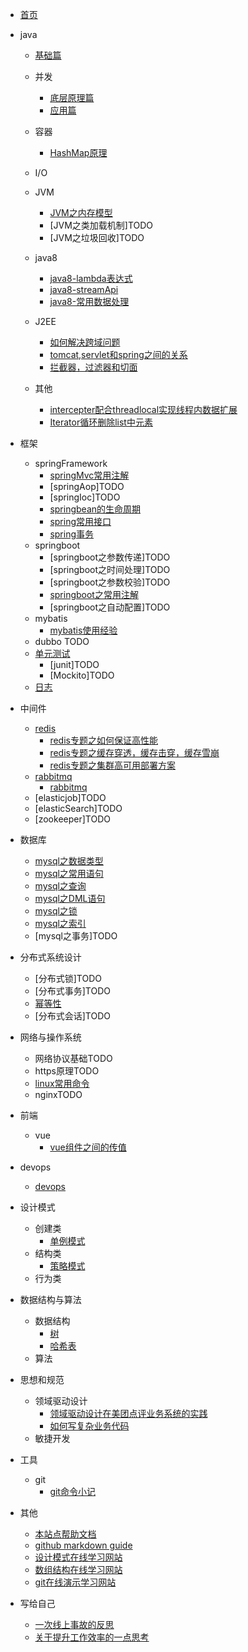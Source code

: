 * [首页](README.md)
* java
    * [基础篇](./docs/java/基础/基础.md)  
    * 并发
        * [底层原理篇](/docs/java/并发/底层原理篇.md)
        * [应用篇](/docs/java/并发/应用篇.md)

    * 容器
        * [HashMap原理](/docs/java/容器/HashMap原理.md)
    * I/O
    * JVM
        * [JVM之内存模型](/docs/java/JVM/JVM之内存模型.md)
        * [JVM之类加载机制]TODO
        * [JVM之垃圾回收]TODO
    * java8
        * [java8-lambda表达式](/docs/java/java8/java8-lambda表达式.md)
        * [java8-streamApi](/docs/java/java8/java8-streamApi.md)
        * [java8-常用数据处理](/docs/java/java8/java8-常用数据处理.md)
    * J2EE
        * [如何解决跨域问题](https://juejin.im/post/5c23993de51d457b8c1f4ee1)
        * [tomcat,servlet和spring之间的关系](https://www.cnblogs.com/shawshawwan/p/9002126.html)
        * [拦截器，过滤器和切面](https://blog.csdn.net/fly910905/docs/details/86537648)
    
    * 其他
        * [intercepter配合threadlocal实现线程内数据扩展](/docs/java/其他/intercepter-and-threadlocal.md)
        * [Iterator循环删除list中元素](/docs/java/其他/Iterator循环删除list中元素.md)
* 框架
    * springFramework
        * [springMvc常用注解](/docs/框架/springFramework/springMvc常用注解.md)
        * [springAop]TODO
        * [springIoc]TODO
        * [springbean的生命周期](/docs/框架/springFramework/springbean的生命周期.md)
        * [spring常用接口](/docs/框架/springFramework/spring常用接口.md)
        * [spring事务](/docs/框架/springFramework/spring事务.md)
    * springboot
        * [springboot之参数传递]TODO
        * [springboot之时间处理]TODO
        * [springboot之参数校验]TODO
        * [springboot之常用注解](/docs/框架/springboot/springboot常用注解.md)
        * [springboot之自动配置]TODO
    * mybatis
        * [mybatis使用经验](/docs/框架/mybatis/mybatis使用经验.md)
    * dubbo TODO
    * [单元测试](单元测试)
        * [junit]TODO
        * [Mockito]TODO
    * [日志](日志)
* 中间件
    * [redis](中间件)
        * [redis专题之如何保证高性能](/docs/中间件/redis/redis专题之如何保证高性能.md)
        * [redis专题之缓存穿透，缓存击穿，缓存雪崩](/docs/中间件/redis/redis专题之缓存穿透，缓存击穿，缓存雪崩.md)
        * [redis专题之集群高可用部署方案](/docs/中间件/redis/redis专题之集群高可用部署方案.md)
    * [rabbitmq](中间件)
        * [rabbitmq](/docs/中间件/rabbitmq/rabbitmq.md)
    * [elasticjob]TODO
    * [elasticSearch]TODO
    * [zookeeper]TODO
* 数据库
    * [mysql之数据类型](/docs/数据库/mysql之数据类型.md)
    * [mysql之常用语句](/docs/数据库/mysql之常用语句.md)
    * [mysql之查询](/docs/数据库/mysql之查询.md)
    * [mysql之DML语句](/docs/数据库/mysql之DML语句.md)
    * [mysql之锁](/docs/数据库/mysql之锁.md)
    * [mysql之索引](/docs/数据库/mysql之索引.md)
    * [mysql之事务]TODO
* 分布式系统设计
    * [分布式锁]TODO
    * [分布式事务]TODO
    * [幂等性](/docs/分布式系统设计/幂等性.md)
    * [分布式会话]TODO
* 网络与操作系统    
    * 网络协议基础TODO
    * https原理TODO
    * [linux常用命令](/docs/网络与操作系统/linux常用命令.md)
    * nginxTODO

* 前端
    * vue
        * [vue组件之间的传值](/docs/前端/vue组件之间的传值.md)

* devops
    * [devops](/docs/devops/devops.md)

* 设计模式
    * 创建类
        * [单例模式](/docs/设计模式/创建类/单例模式.md)
    * 结构类
        * [策略模式](/docs/设计模式/结构类/策略模式.md)
    * 行为类

* 数据结构与算法
    * 数据结构
        * [树](https://www.cnblogs.com/maybe2030/p/4732377.html)
        * [哈希表](https://www.cnblogs.com/maybe2030/p/4719267.html)
    * 算法
* 思想和规范
    * 领域驱动设计
        * [领域驱动设计在美团点评业务系统的实践](https://yq.aliyun.com/docss/319159?utm_content=m_38302)
        * [如何写复杂业务代码](https://yq.aliyun.com/articles/712581?spm=a2c4e.11155435.0.0.7c0d1500X9Q5mO)
    * 敏捷开发
* 工具
    * git
        * [git命令小记](/docs/工具/git/git命令小记.md)
* 其他
    * [本站点帮助文档](/docs/others/help.md)
    * [github markdown guide](https://guides.github.com/features/mastering-markdown/) 
    * [设计模式在线学习网站](https://refactoringguru.cn/)
    * [数组结构在线学习网站](https://www.cs.usfca.edu/~galles/visualization/Algorithms.html)
    * [git在线演示学习网站](https://oschina.gitee.io/learn-git-branching/)
* 写给自己
    * [一次线上事故的反思](/docs/写给自己/一次线上事故的反思.md)
    * [关于提升工作效率的一点思考](/docs/写给自己/关于提升工作效率的一点思考.md)


